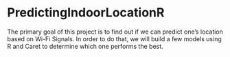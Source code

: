 # PredictingIndoorLocationR
The primary goal of this project is to find out if we can predict one’s location based on Wi-Fi Signals. 
In order to do that, we will build a few models using R and Caret to determine which one performs the best. 
